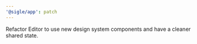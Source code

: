 ```yaml
---
'@sigle/app': patch
---
```


Refactor Editor to use new design system components and have a cleaner shared state.
